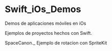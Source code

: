 # Swift_iOs_Demos
Demos de aplicaciones móviles en iOs

Ejemplos de proyectos hechos con Swift.


SpaceCanon._ Ejemplo de rotacion con SpriteKit

